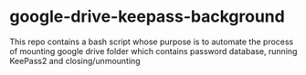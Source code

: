 # google-drive-keepass-background
This repo contains a bash script whose purpose is to automate the process of mounting google drive folder which contains password database, running KeePass2 and closing/unmounting
